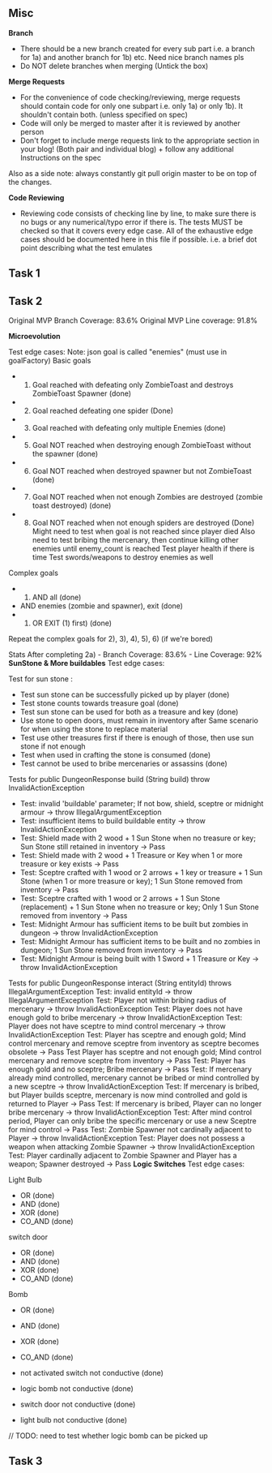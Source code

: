 ## Misc

**Branch**
-   There should be a new branch created for every sub part i.e. a branch for 1a)
    and another branch for 1b) etc. Need nice branch names pls
- Do NOT delete branches when merging (Untick the box)

**Merge Requests**
-   For the convenience of code checking/reviewing, merge requests should contain code
    for only one subpart i.e. only 1a) or only 1b). It shouldn't contain both. (unless specified on spec)
-   Code will only be merged to master after it is reviewed by another person
-   Don't forget to include merge requests link to the appropriate section in your blog!
    (Both pair and individual blog) + follow any additional Instructions on the spec

Also as a side note: always constantly git pull origin  master to be on top of the changes.

**Code Reviewing**
-   Reviewing code consists of checking line by line, to make sure there is no bugs
    or any numerical/typo error if there is. The tests MUST be checked so that it covers
    every edge case. All of the exhaustive edge cases should be documented here in this
    file if possible. i.e. a brief dot point describing what the test emulates

## Task 1


## Task 2
Original MVP Branch Coverage: 83.6%
Original MVP Line coverage: 91.8%

**Microevolution**

Test edge cases:
Note: json goal is called "enemies" (must use in goalFactory)
Basic goals
-   1)   Goal reached with defeating only ZombieToast and destroys ZombieToast Spawner (done)
-   2)  Goal reached defeating one spider (Done)
-   3)  Goal reached with defeating only multiple Enemies (done)
-   5)  Goal NOT reached when destroying enough ZombieToast without the spawner (done)
-   6)  Goal NOT reached when destroyed spawner but not ZombieToast (done)
-   7)  Goal NOT reached when not enough Zombies are destroyed (zombie toast destroyed) (done)
-   8)  Goal NOT reached when not enough spiders are destroyed (Done)
Might need to test when goal is not reached since player died
Also need to test bribing the mercenary, then continue killing other enemies until 
enemy_count is reached
Test player health if there is time
Test swords/weapons to destroy enemies as well

Complex goals
-   1) AND all (done)
-   AND enemies (zombie and spawner), exit (done)
-   1) OR EXIT (1) first) (done)

Repeat the complex goals for 2), 3), 4), 5), 6) (if we're bored)

Stats After completing 2a)
    - Branch Coverage: 83.6%
    - Line Coverage: 92%
**SunStone & More buildables**
Test edge cases:

Test for sun stone :
-   Test sun stone can be successfully picked up by player (done)
-   Test stone counts towards treasure goal (done)
-   Test sun stone can be used for both as a treasure and key (done)
-   Use stone to open doors, must remain in inventory after
    Same scenario for when using the stone to replace material
-   Test use other treasures first if there is enough of those, then use sun stone if not enough
-   Test when used in crafting the stone is consumed (done)
-   Test cannot be used to bribe mercenaries or assassins (done)


Tests for public DungeonResponse build (String build) throw InvalidActionException
- Test: invalid 'buildable' parameter; If not bow, shield, sceptre or midnight armour -> throw IllegalArgumentException
- Test: insufficient items to build buildable entity -> throw InvalidActionException
- Test: Shield made with 2 wood + 1 Sun Stone when no treasure or key; Sun Stone still retained in inventory -> Pass
- Test: Shield made with 2 wood + 1 Treasure or Key when 1 or more treasure or key exists -> Pass
- Test: Sceptre crafted with 1 wood or 2 arrows + 1 key or treasure + 1 Sun Stone (when 1 or more treasure or key); 1 Sun Stone removed from inventory -> Pass
- Test: Sceptre crafted with 1 wood or 2 arrows + 1 Sun Stone (replacement) + 1 Sun Stone when no treasure or key; Only 1 Sun Stone removed from inventory -> Pass
- Test: Midnight Armour has sufficient items to be built but zombies in dungeon -> throw InvalidActionException
- Test: Midnight Armour has sufficient items to be built and no zombies in dungeon; 1 Sun Stone removed from inventory -> Pass
- Test: Midnight Armour is being built with 1 Sword + 1 Treasure or Key -> throw InvalidActionException

Tests for public DungeonResponse interact (String entityId) throws IllegalArgumentException
Test: invalid entityId -> throw IllegalArgumentException
Test: Player not within bribing radius of mercenary -> throw InvalidActionException 
Test: Player does not have enough gold to bribe mercenary -> throw InvalidActionException
Test: Player does not have sceptre to mind control mercenary -> throw InvalidActionException
Test: Player has sceptre and enough gold; Mind control mercenary and remove sceptre from inventory as sceptre becomes obsolete -> Pass
Test Player has sceptre and not enough gold; Mind control mercenary and remove sceptre from inventory -> Pass
Test: Player has enough gold and no sceptre; Bribe mercenary -> Pass
Test: If mercenary already mind controlled, mercenary cannot be bribed or mind controlled by a new sceptre -> throw InvalidActionException
Test: If mercenary is bribed, but Player builds sceptre, mercenary is now mind controlled and gold is returned to Player -> Pass
Test: If mercenary is bribed, Player can no longer bribe mercenary -> throw InvalidActionException
Test: After mind control period, Player can only bribe the specific mercenary or use a new Sceptre for mind control -> Pass
Test: Zombie Spawner not cardinally adjacent to Player -> throw InvalidActionException
Test: Player does not possess a weapon when attacking Zombie Spawner -> throw InvalidActionException
Test: Player cardinally adjacent to Zombie Spawner and Player has a weapon; Spawner destroyed -> Pass
**Logic Switches**
Test edge cases:

Light Bulb
-   OR (done)
-   AND (done)
-   XOR (done)
-   CO_AND (done)

switch door
-   OR (done)
-   AND (done)
-   XOR (done)
-   CO_AND (done)

Bomb
-    OR (done)
-   AND (done)
-   XOR (done)
-   CO_AND (done)

- not activated switch not conductive (done)
- logic bomb not conductive (done)
- switch door not conductive (done)
- light bulb not conductive (done)

// TODO: need to test whether logic bomb can be picked up
## Task 3